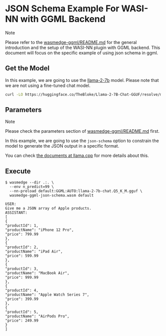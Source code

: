 # JSON Schema Example For WASI-NN with GGML Backend

> [!NOTE]
> Please refer to the [wasmedge-ggml/README.md](../README.md) for the general introduction and the setup of the WASI-NN plugin with GGML backend. This document will focus on the specific example of using json schema in ggml.

## Get the Model

In this example, we are going to use the [llama-2-7b](https://huggingface.co/TheBloke/Llama-2-7B-Chat-GGUF) model. Please note that we are not using a fine-tuned chat model.

```bash
curl -LO https://huggingface.co/TheBloke/Llama-2-7B-Chat-GGUF/resolve/main/llama-2-7b-chat.Q5_K_M.gguf
```

## Parameters

> [!NOTE]
> Please check the parameters section of [wasmedge-ggml/README.md](https://github.com/second-state/WasmEdge-WASINN-examples/tree/master/wasmedge-ggml#parameters) first.

In this example, we are going to use the `json-schema` option to constrain the model to generate the JSON output in a specific format.

You can check [the documents at llama.cpp](https://github.com/ggerganov/llama.cpp/tree/master/examples/main#grammars--json-schemas) for more details about this.

## Execute

```console
$ wasmedge --dir .:. \
  --env n_predict=99 \
  --nn-preload default:GGML:AUTO:llama-2-7b-chat.Q5_K_M.gguf \
  wasmedge-ggml-json-schema.wasm default

USER:
Give me a JSON array of Apple products.
ASSISTANT:
[
{
"productId": 1,
"productName": "iPhone 12 Pro",
"price": 799.99
},
{
"productId": 2,
"productName": "iPad Air",
"price": 599.99
},
{
"productId": 3,
"productName": "MacBook Air",
"price": 999.99
},
{
"productId": 4,
"productName": "Apple Watch Series 7",
"price": 399.99
},
{
"productId": 5,
"productName": "AirPods Pro",
"price": 249.99
}
]
```

